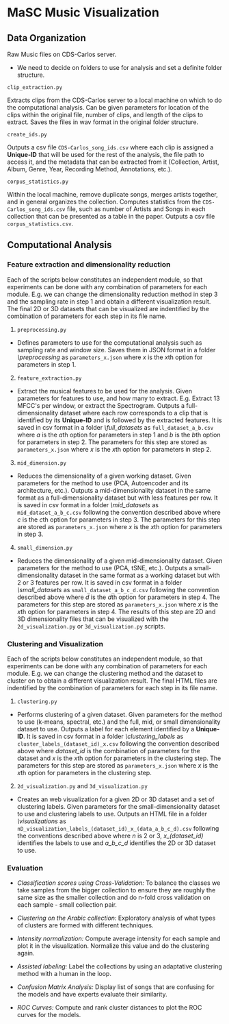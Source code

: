 # MaSC Music Visualization

## Data Organization

Raw Music files on CDS-Carlos server.
  - We need to decide on folders to use for analysis and set a definite folder structure.

`clip_extraction.py`

Extracts clips from the CDS-Carlos server to a local machine on which to do the computational analysis. Can be given parameters for location of the clips within the original file, number of clips, and length of the clips to extract. Saves the files in wav format in the original folder structure.

`create_ids.py`

Outputs a csv file `CDS-Carlos_song_ids.csv` where each clip is assigned a **Unique-ID** that will be used for the rest of the analysis, the file path to access it, and the metadata that can be extracted from it (Collection, Artist, Album, Genre, Year, Recording Method, Annotations, etc.).
  
`corpus_statistics.py`

Within the local machine, remove duplicate songs, merges artists together, and in general organizes the collection. Computes statistics from the `CDS-Carlos_song_ids.csv` file, such as number of Artists and Songs in each collection that can be presented as a table in the paper. Outputs a csv file `corpus_statistics.csv`.

## Computational Analysis

### Feature extraction and dimensionality reduction

Each of the scripts below constitutes an independent module, so that experiments can be done with any combination of parameters for each module. E.g. we can change the dimensionality reduction method in step 3 and the sampling rate in step 1 and obtain a different visualization result. The final 2D or 3D datasets that can be visualized are indentified by the combination of parameters for each step in its file name.

1. `preprocessing.py`

  - Defines parameters to use for the computational analysis such as sampling rate and window size. Saves them in JSON format in a folder *\preprocessing* as `parameters_x.json` where *x* is the *x*th option for parameters in step 1.

2. `feature_extraction.py`

  - Extract the musical features to be used for the analysis. Given parameters for features to use, and how many to extract. E.g. Extract 13 MFCC's per window, or extract the Spectrogram. Outputs a full-dimensionality dataset where each row corresponds to a clip that is identified by its **Unique-ID** and is followed by the extracted features. It is saved in csv format in a folder *\full_datasets* as `full_dataset_a_b.csv` where *a* is the *a*th option for parameters in step 1 and *b* is the *b*th option for parameters in step 2. The parameters for this step are stored as `parameters_x.json` where *x* is the *x*th option for parameters in step 2.

3. `mid_dimension.py`

  - Reduces the dimensionality of a given working dataset. Given parameters for the method to use (PCA, Autoencoder and its architecture, etc.). Outputs a mid-dimensionality dataset in the same format as a full-dimensionality dataset but with less features per row. It is saved in csv format in a folder *\mid_datasets* as `mid_dataset_a_b_c.csv` following the convention described above where *c* is the *c*th option for parameters in step 3. The parameters for this step are stored as `parameters_x.json` where *x* is the *x*th option for parameters in step 3.

4. `small_dimension.py`

  - Reduces the dimensionality of a given mid-dimensionality dataset. Given parameters for the method to use (PCA, tSNE, etc.). Outputs a small-dimensionality dataset in the same format as a working dataset but with 2 or 3 features per row. It is saved in csv format in a folder *\small_datasets* as `small_dataset_a_b_c_d.csv` following the convention described above where *d* is the *d*th option for parameters in step 4. The parameters for this step are stored as `parameters_x.json` where *x* is the *x*th option for parameters in step 4. The results of this step are 2D and 3D dimensionality files that can be visualized with the `2d_visualization.py` or `3d_visualization.py` scripts.

### Clustering and Visualization

Each of the scripts below constitutes an independent module, so that experiments can be done with any combination of parameters for each module. E.g. we can change the clustering method and the dataset to cluster on to obtain a different visualization result. The final HTML files are indentified by the combination of parameters for each step in its file name.

1. `clustering.py`

  - Performs clustering of a given dataset. Given parameters for the method to use (k-means, spectral, etc.) and the full, mid, or small dimensionality dataset to use. Outputs a label for each element identified by a **Unique-ID**. It is saved in csv format in a folder *\clustering_labels* as `cluster_labels_(dataset_id)_x.csv` following the convention described above where *dataset_id* is the combination of parameters for the dataset and *x* is the *x*th option for parameters in the clustering step. The parameters for this step are stored as `parameters_x.json` where *x* is the *x*th option for parameters in the clustering step.

2. `2d_visualization.py` and `3d_visualization.py`

  - Creates an web visualization for a given 2D or 3D dataset and a set of clustering labels. Given parameters for the small-dimensionality dataset to use and clustering labels to use. Outputs an HTML file in a folder *\visualizations* as `nD_visualization_labels_(dataset_id)_x_(data_a_b_c_d).csv` following the conventions described above where *n* is 2 or 3, *x_(dataset_id)* identifies the labels to use and *a_b_c_d* identifies the 2D or 3D dataset to use. 

### Evaluation

- *Classification scores using Cross-Validation:* To balance the classes we take samples from the bigger collection to ensure they are roughly the same size as the smaller collection and do n-fold cross validation on each sample - small collection pair.

- *Clustering on the Arabic collection:* Exploratory analysis of what types of clusters are formed with different techniques.

- *Intensity normalization:* Compute average intensity for each sample and plot it in the visualization. Normalize this value and do the clustering again.

- *Assisted labeling:* Label the collections by using an adaptative clustering method with a human in the loop.

- *Confusion Matrix Analysis:* Display list of songs that are confusing for the models and have experts evaluate their similarity.

- *ROC Curves:* Compute and rank cluster distances to plot the ROC curves for the models.

